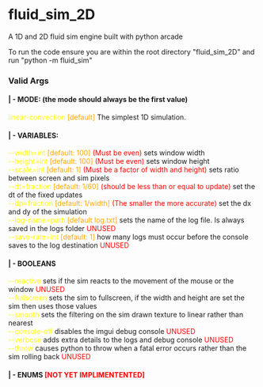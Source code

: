 # fluid_sim_2D
 A 1D and 2D fluid sim engine built with python arcade

To run the code ensure you are within the root directory "fluid_sim_2D" and run
"python -m fluid_sim"

### Valid Args
#### | - MODE: (the mode should always be the first value)
 <span style="color:yellow">linear-convection</span> <span style="color:orange">[default]</span> The simplest 1D simulation. 
#### | - VARIABLES:
 <span style="color:yellow">--width=int</span> <span style="color:orange">[default: 100]</span> <span style="color:red">(Must be even)</span> sets window width \
 <span style="color:yellow">--height=int</span> <span style="color:orange">[default: 100]</span> <span style="color:red">(Must be even)</span> sets window height \
 <span style="color:yellow">--scale=int</span> <span style="color:orange">[default: 1]</span> <span style="color:red">(Must be a factor of width and height)</span> sets ratio between screen and sim pixels \
 <span style="color:yellow">--dt=fraction</span> <span style="color:orange">[default: 1/60]</span> <span style="color:red">(should be less than or equal to update)</span> set the dt of the fixed updates \
 <span style="color:yellow">--dp=fraction</span> <span style="color:orange">[default: 1/width]</span> <span style="color:red">(The smaller the more accurate)</span> set the dx and dy of the simulation \
 <span style="color:yellow">--log-name=path</span> <span style="color:orange">[default log.txt]</span> sets the name of the log file. Is always saved in the logs folder <span style="color:red">UNUSED</span> \
 <span style="color:yellow">--save-rate=int</span> <span style="color:orange">[default: 1]</span> how many logs must occur before the console saves to the log destination <span style="color:red">UNUSED</span>
#### | - BOOLEANS
 <span style="color:yellow">--reactive</span> sets if the sim reacts to the movement of the mouse or the window <span style="color:red">UNUSED</span> \
 <span style="color:yellow">--fullscreen</span> sets the sim to fullscreen, if the width and height are set the sim then uses those values \
 <span style="color:yellow">--smooth</span> sets the filtering on the sim drawn texture to linear rather than nearest \
 <span style="color:yellow">--console-off</span> disables the imgui debug console <span style="color:red">UNUSED</span> \
 <span style="color:yellow">--verbose</span> adds extra details to the logs and debug console <span style="color:red">UNUSED</span> \
 <span style="color:yellow">--throw</span> causes python to throw when a fatal error occurs rather than the sim rolling back <span style="color:red">UNUSED</span>
#### | - ENUMS <span style="color:red">[NOT YET IMPLIMENTENTED]</span>


